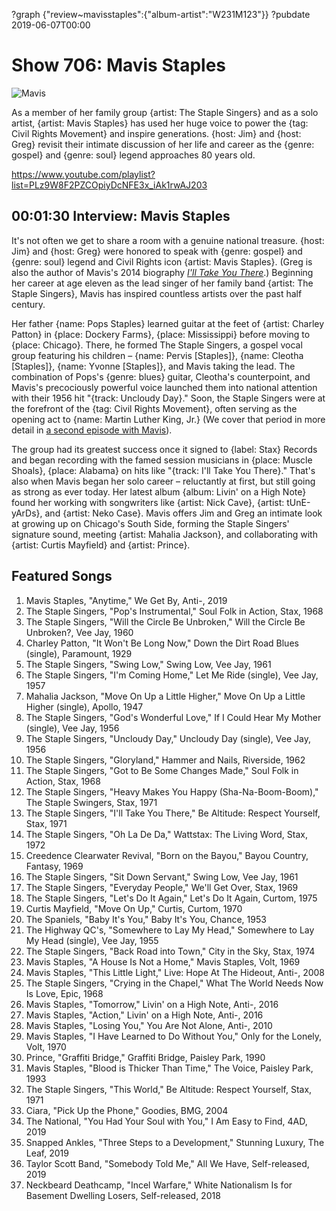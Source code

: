 ?graph {"review~mavisstaples":{"album-artist":"W231M123"}}
?pubdate 2019-06-07T00:00

# Show 706: Mavis Staples

![Mavis](https://sound-images.s3.amazonaws.com/images/2019/Mavis_1.jpg)

As a member of her family group {artist: The Staple Singers} and as a solo artist, {artist: Mavis Staples} has used her huge voice to power the {tag: Civil Rights Movement} and inspire generations. {host: Jim} and {host: Greg} revisit their intimate discussion of her life and career as the {genre: gospel} and {genre: soul} legend approaches 80 years old.

https://www.youtube.com/playlist?list=PLz9W8F2PZCOpiyDcNFE3x_iAk1rwAJ203

## 00:01:30 Interview: Mavis Staples
It's not often we get to share a room with a genuine national treasure. {host: Jim} and {host: Greg} were honored to speak with {genre: gospel} and {genre: soul} legend and Civil Rights icon {artist: Mavis Staples}. (Greg is also the author of Mavis's 2014 biography [*I'll Take You There*](http://www.simonandschuster.com/books/Ill-Take-You-There/Greg-Kot/9781451647860).) Beginning her career at age eleven as the lead singer of her family band {artist: The Staple Singers}, Mavis has inspired countless artists over the past half century.

Her father {name: Pops Staples} learned guitar at the feet of {artist: Charley Patton} in {place: Dockery Farms}, {place: Mississippi} before moving to {place: Chicago}. There, he formed The Staple Singers, a gospel vocal group featuring his children – {name: Pervis [Staples]}, {name: Cleotha [Staples]}, {name: Yvonne [Staples]}, and Mavis taking the lead. The combination of Pops's {genre: blues} guitar, Cleotha's counterpoint, and Mavis's precociously powerful voice launched them into national attention with their 1956 hit "{track: Uncloudy Day}." Soon, the Staple Singers were at the forefront of the {tag: Civil Rights Movement}, often serving as the opening act to {name: Martin Luther King, Jr.} (We cover that period in more detail in [a second episode with Mavis](https://soundopinions.org/show/618/)).

The group had its greatest success once it signed to {label: Stax} Records and began recording with the famed session musicians in {place: Muscle Shoals}, {place: Alabama} on hits like "{track: I'll Take You There}." That's also when Mavis began her solo career – reluctantly at first, but still going as strong as ever today. Her latest album {album: Livin' on a High Note} found her working with songwriters like {artist: Nick Cave}, {artist: tUnE-yArDs}, and {artist: Neko Case}. Mavis offers Jim and Greg an intimate look at growing up on Chicago's South Side, forming the Staple Singers' signature sound, meeting {artist: Mahalia Jackson}, and collaborating with {artist: Curtis Mayfield} and {artist: Prince}.

## Featured Songs

1. Mavis Staples, "Anytime," We Get By, Anti-, 2019
1. The Staple Singers, "Pop's Instrumental," Soul Folk in Action, Stax, 1968
1. The Staple Singers, "Will the Circle Be Unbroken," Will the Circle Be Unbroken?, Vee Jay, 1960
1. Charley Patton, "It Won't Be Long Now," Down the Dirt Road Blues (single), Paramount, 1929
1. The Staple Singers, "Swing Low," Swing Low, Vee Jay, 1961
1. The Staple Singers, "I'm Coming Home," Let Me Ride (single), Vee Jay, 1957
1. Mahalia Jackson, "Move On Up a Little Higher," Move On Up a Little Higher (single), Apollo, 1947
1. The Staple Singers, "God's Wonderful Love," If I Could Hear My Mother (single), Vee Jay, 1956
1. The Staple Singers, "Uncloudy Day," Uncloudy Day (single), Vee Jay, 1956
1. The Staple Singers, "Gloryland," Hammer and Nails, Riverside, 1962
1. The Staple Singers, "Got to Be Some Changes Made," Soul Folk in Action, Stax, 1968
1. The Staple Singers, "Heavy Makes You Happy (Sha-Na-Boom-Boom)," The Staple Swingers, Stax, 1971
1. The Staple Singers, "I'll Take You There," Be Altitude: Respect Yourself, Stax, 1971
1. The Staple Singers, "Oh La De Da," Wattstax: The Living Word, Stax, 1972
1. Creedence Clearwater Revival, "Born on the Bayou," Bayou Country, Fantasy, 1969
1. The Staple Singers, "Sit Down Servant," Swing Low, Vee Jay, 1961
1. The Staple Singers, "Everyday People," We'll Get Over, Stax, 1969
1. The Staple Singers, "Let's Do It Again," Let's Do It Again, Curtom, 1975
1. Curtis Mayfield, "Move On Up," Curtis, Curtom, 1970
1. The Spaniels, "Baby It's You," Baby It's You, Chance, 1953
1. The Highway QC's, "Somewhere to Lay My Head," Somewhere to Lay My Head (single), Vee Jay, 1955
1. The Staple Singers, "Back Road into Town," City in the Sky, Stax, 1974
1. Mavis Staples, "A House Is Not a Home," Mavis Staples, Volt, 1969
1. Mavis Staples, "This Little Light," Live: Hope At The Hideout, Anti-, 2008
1. The Staple Singers, "Crying in the Chapel," What The World Needs Now Is Love, Epic, 1968
1. Mavis Staples, "Tomorrow," Livin' on a High Note, Anti-, 2016
1. Mavis Staples, "Action," Livin' on a High Note, Anti-, 2016
1. Mavis Staples, "Losing You," You Are Not Alone, Anti-, 2010
1. Mavis Staples, "I Have Learned to Do Without You," Only for the Lonely, Volt, 1970
1. Prince, "Graffiti Bridge," Graffiti Bridge, Paisley Park, 1990
1. Mavis Staples, "Blood is Thicker Than Time," The Voice, Paisley Park, 1993
1. The Staple Singers, "This World," Be Altitude: Respect Yourself, Stax, 1971
1. Ciara, "Pick Up the Phone," Goodies, BMG, 2004
1. The National, "You Had Your Soul with You," I Am Easy to Find, 4AD, 2019
1. Snapped Ankles, "Three Steps to a Development," Stunning Luxury, The Leaf, 2019
1. Taylor Scott Band, "Somebody Told Me," All We Have, Self-released, 2019
1. Neckbeard Deathcamp, "Incel Warfare," White Nationalism Is for Basement Dwelling Losers, Self-released, 2018